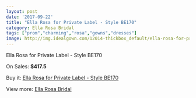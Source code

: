 ```yaml
---
layout: post
date: '2017-09-22'
title: "Ella Rosa for Private Label - Style BE170"
category: Ella Rosa Bridal
tags: ["prom","charming","rosa","gowns","dresses"]
image: http://img.idealgown.com/12014-thickbox_default/ella-rosa-for-private-label-style-be170.jpg
---
```

Ella Rosa for Private Label - Style BE170

On Sales: **$417.5**
<a href="https://www.idealgown.com/en/ella-rosa-bridal/4873-ella-rosa-for-private-label-style-be170.html"><amp-img layout="responsive" width="600" height="600" src="//img.idealgown.com/12014-thickbox_default/ella-rosa-for-private-label-style-be170.jpg" alt="Ella Rosa for Private Label - Style BE170 0" /></a>
<a href="https://www.idealgown.com/en/ella-rosa-bridal/4873-ella-rosa-for-private-label-style-be170.html"><amp-img layout="responsive" width="600" height="600" src="//img.idealgown.com/12016-thickbox_default/ella-rosa-for-private-label-style-be170.jpg" alt="Ella Rosa for Private Label - Style BE170 1" /></a>
<a href="https://www.idealgown.com/en/ella-rosa-bridal/4873-ella-rosa-for-private-label-style-be170.html"><amp-img layout="responsive" width="600" height="600" src="//img.idealgown.com/12015-thickbox_default/ella-rosa-for-private-label-style-be170.jpg" alt="Ella Rosa for Private Label - Style BE170 2" /></a>

Buy it: [Ella Rosa for Private Label - Style BE170](https://www.idealgown.com/en/ella-rosa-bridal/4873-ella-rosa-for-private-label-style-be170.html "Ella Rosa for Private Label - Style BE170")

View more: [Ella Rosa Bridal](https://www.idealgown.com/en/60-ella-rosa-bridal "Ella Rosa Bridal")